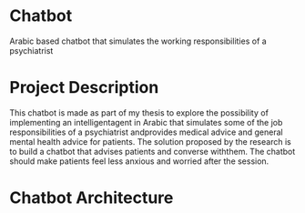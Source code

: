 # Chatbot
Arabic based chatbot that simulates the working responsibilities of a psychiatrist 

# Project Description 
This chatbot is made as part of my thesis to explore the possibility of implementing an intelligentagent  in  Arabic  that
simulates  some  of  the  job  responsibilities  of  a  psychiatrist  andprovides  medical  advice  and  general  mental 
health  advice  for  patients. The  solution proposed by the research is to build a chatbot that advises patients and converse withthem. 
The chatbot should make patients feel less anxious and worried after the session.


# Chatbot Architecture 

